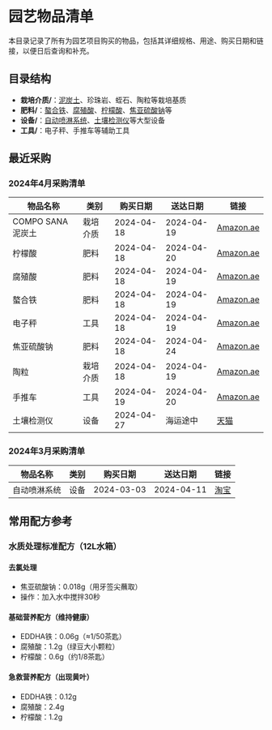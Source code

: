 # 园艺物品清单

本目录记录了所有为园艺项目购买的物品，包括其详细规格、用途、购买日期和链接，以便日后查询和补充。

## 目录结构

- **栽培介质/**：[泥炭土](栽培介质/泥炭土.md)、珍珠岩、蛭石、陶粒等栽培基质
- **肥料/**：[螯合铁](肥料/螯合铁.md)、[腐殖酸](肥料/腐殖酸.md)、[柠檬酸](肥料/柠檬酸.md)、[焦亚硫酸钠](肥料/焦亚硫酸钠.md)等
- **设备/**：[自动喷淋系统](设备/自动喷淋系统.md)、[土壤检测仪](设备/土壤检测仪.md)等大型设备
- **工具/**：电子秤、手推车等辅助工具

## 最近采购

### 2024年4月采购清单

| 物品名称 | 类别 | 购买日期 | 送达日期 | 链接 |
|---------|------|---------|---------|------|
| COMPO SANA泥炭土 | 栽培介质 | 2024-04-18 | 2024-04-19 | [Amazon.ae](https://www.amazon.ae/dp/B0BYNBNCTH) |
| 柠檬酸 | 肥料 | 2024-04-18 | 2024-04-20 | [Amazon.ae](https://www.amazon.ae/dp/B0BK4P2BD5) |
| 腐殖酸 | 肥料 | 2024-04-18 | 2024-04-19 | [Amazon.ae](https://www.amazon.ae/dp/B08NY18Z8X) |
| 螯合铁 | 肥料 | 2024-04-18 | 2024-04-19 | [Amazon.ae](https://www.amazon.ae/dp/B0C7P45V47) |
| 电子秤 | 工具 | 2024-04-18 | 2024-04-19 | [Amazon.ae](https://www.amazon.ae/dp/B0936D7DJ5) |
| 焦亚硫酸钠 | 肥料 | 2024-04-18 | 2024-04-24 | [Amazon.ae](https://www.amazon.ae/dp/B00C92I0ZO) |
| 陶粒 | 栽培介质 | 2024-04-18 | 2024-04-19 | [Amazon.ae](https://www.amazon.ae/dp/B098B1PXXN) |
| 手推车 | 工具 | 2024-04-19 | 2024-04-20 | [Amazon.ae](https://www.amazon.ae/dp/B0DQXX6PVP) |
| 土壤检测仪 | 设备 | 2024-04-27 | 海运途中 | [天猫](https://detail.tmall.com/item.htm?id=521468037164) |

### 2024年3月采购清单

| 物品名称 | 类别 | 购买日期 | 送达日期 | 链接 |
|---------|------|---------|---------|------|
| 自动喷淋系统 | 设备 | 2024-03-03 | 2024-04-11 | [淘宝](https://item.taobao.com/item.htm?id=727901498595) |

## 常用配方参考

### 水质处理标准配方（12L水箱）

#### 去氯处理
- 焦亚硫酸钠：0.018g（用牙签尖蘸取）
- 操作：加入水中搅拌30秒

#### 基础营养配方（维持健康）
- EDDHA铁：0.06g（≈1/50茶匙）
- 腐殖酸：1.2g（绿豆大小颗粒）
- 柠檬酸：0.6g（约1/8茶匙）

#### 急救营养配方（出现黄叶）
- EDDHA铁：0.12g
- 腐殖酸：2.4g
- 柠檬酸：1.2g
